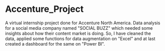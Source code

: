 # Accenture_Project
A virtual internship project done for Accenture North America. 
Data analysis for a social media company named "SOCIAL BUZZ" which needed some insights about how their content market is doing. 
So, I have cleaned the data, applied some functions for data augmentation on "Excel" and at last created a dashboard for the same on "Power BI".

